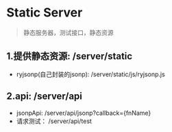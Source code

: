 # Static Server
> 静态服务器，测试接口，静态资源

## 1.提供静态资源: /server/static
* ryjsonp(自己封装的jsonp): /server/static/js/ryjsonp.js

## 2.api: /server/api
* jsonpApi: /server/api/jsonp?callback={fnName}
* 请求测试： /server/api/test